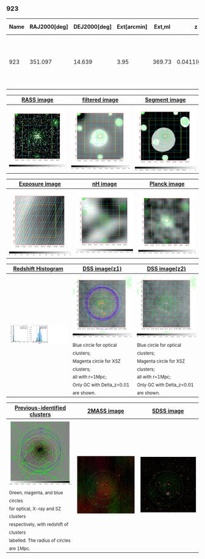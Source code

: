 <div STYLE="page-break-after: always;"></div>

### 923

|Name|RAJ2000[deg]|DEJ2000[deg] |Ext[arcmin]| Ext,ml | z | z_src| C|GC(XSZ,Delta_z<0.01)| GC(OPT,Delta_z<0.01)|GC| R_sig[arcmin] | R500[arcmin] | R500[Mpc]| CRsig[c/s] | CR500[c/s] |L500[1E44 erg/s]|F500[1E-12 erg/s/cm^2]| M500[1E14 Msun]|Tx[keV]|Cnt_sig|Beta|Rc[arcmin]|Comment|Alias|
|---|---|---|---|---|---|------|---|--------|---------|----------|---|---|---|---|---|---|---|---|---|---|---|---|---|---|
|923| 351.097| 14.639| 3.95| 369.73| 0.0411(0.005)| z1, z_xsz| B| L03, MCXC, PSZ2, Tar, XB| A, N, W| A, F20, L03, MCXC, N, PSZ2, Tar, W, XB| 14.162| 16.665| 0.812| 0.659(0.050)| 0.679(0.051)| 0.474(0.019)| 12.010(0.475)| 1.58(0.03)| 2.88(0.04)| 269.3| 0.928(-0.083+0.052)| 7.295(-0.704+0.466)| -| k474|

|[RASS image](../image/923/923_img.pdf)|[filtered image](../image/923/923_fil.pdf)|[Segment image](../image/923/923_seg.pdf)|
|-------------------|--------------------|-------------------|
| <img src="../image/923/923_img.png" width="300">  | <img src="../image/923/923_fil.png" width="300">   | <img src="../image/923/923_seg.png" width="300">  |

|[Exposure image](../image/923/923_mex.pdf)| [nH image](../image/923/923_nh.pdf)| [Planck image](../image/923/923_p.pdf)|
|-------------------|--------------------|-------------------|
|<img src="../image/923/923_mex.png" width="300">   | <img src="../image/923/923_nh.png" width="300">    | <img src="../image/923/923_p.png" width="300"> |

|[Redshift Histogram](../image/923/923_zg.pdf) | [DSS image(z1)](../image/923/923_dss_z1.pdf)      |  [DSS image(z2)](../image/923/923_dss_z2.pdf)    |
|-------------------|--------------------|-------------------|
|<img src="../image/923/923_zg.png" width="300"> |<img src="../image/923/923_dss_z1.png" width="300"> <sub><br>Blue circle for optical clusters; <br>Magenta circle for XSZ clusters; <br>all with r=1Mpc; <br>Only GC with Delta_z<0.01 are shown. </sub>| <img src="../image/923/923_dss_z2.png" width="300"><sub><br>Blue circle for optical clusters; <br>Magenta circle for XSZ clusters; <br>all with r=1Mpc; <br>Only GC with Delta_z<0.01 are shown. </sub> |

|[Previous-identified clusters](../image/923/923_gc.pdf) | [2MASS image](../image/923/923_2mass.pdf)      |[SDSS image](../image/923/923_sdss.pdf)   |
|-------------------|-------------------|-------------------|
|<img src=../image/923/923_gc.png width="300"> <br><sub>Green, magenta, and blue circles <br>for optical, X-ray and SZ clusters <br>respectively, with redshift of clusters <br>labelled. The radius of circles <br>are 1Mpc.</sub>|<img src="../image/923/923_2mass.png" width="300">  | <img src="../image/923/923_sdss.png" width="300">  |





